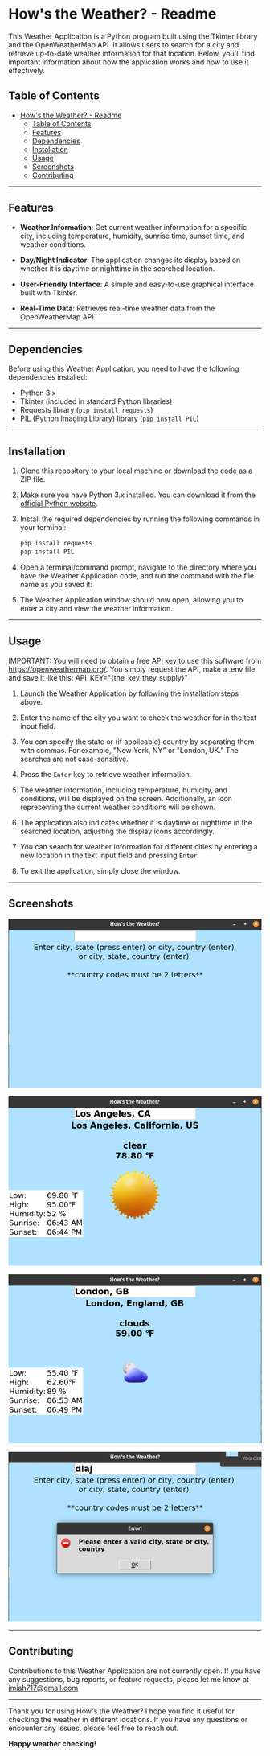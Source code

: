 # How's the Weather? -  Readme

This Weather Application is a Python program built using the Tkinter library and the OpenWeatherMap API. It allows users to search for a city and retrieve up-to-date weather information for that location. Below, you'll find important information about how the application works and how to use it effectively.

## Table of Contents

- [How's the Weather? -  Readme](#hows-the-weather----readme)
  - [Table of Contents](#table-of-contents)
  - [Features](#features)
  - [Dependencies](#dependencies)
  - [Installation](#installation)
  - [Usage](#usage)
  - [Screenshots](#screenshots)
  - [Contributing](#contributing)

---

## Features

- **Weather Information**: Get current weather information for a specific city, including temperature, humidity, sunrise time, sunset time, and weather conditions.

- **Day/Night Indicator**: The application changes its display based on whether it is daytime or nighttime in the searched location.

- **User-Friendly Interface**: A simple and easy-to-use graphical interface built with Tkinter.

- **Real-Time Data**: Retrieves real-time weather data from the OpenWeatherMap API.

---

## Dependencies

Before using this Weather Application, you need to have the following dependencies installed:

- Python 3.x
- Tkinter (included in standard Python libraries)
- Requests library (`pip install requests`)
- PIL (Python Imaging Library) library (`pip install PIL`)

---

## Installation

1. Clone this repository to your local machine or download the code as a ZIP file.

2. Make sure you have Python 3.x installed. You can download it from the [official Python website](https://www.python.org/downloads/).

3. Install the required dependencies by running the following commands in your terminal:

   ```bash
   pip install requests
   pip install PIL
   ```

4. Open a terminal/command prompt, navigate to the directory where you have the Weather Application code, and run the command with the file name as you saved it:

5. The Weather Application window should now open, allowing you to enter a city and view the weather information.

---

## Usage
IMPORTANT: You will need to obtain a free API key to use this software from https://openweathermap.org/. You simply request the API, make a .env file and save it like this: API_KEY="{the_key_they_supply}"

1. Launch the Weather Application by following the installation steps above.

2. Enter the name of the city you want to check the weather for in the text input field.

3. You can specify the state or (if applicable) country by separating them with commas. For example, "New York, NY" or "London, UK." The searches are not case-sensitive.

4. Press the `Enter` key to retrieve weather information.

5. The weather information, including temperature, humidity, and conditions, will be displayed on the screen. Additionally, an icon representing the current weather conditions will be shown.

6. The application also indicates whether it is daytime or nighttime in the searched location, adjusting the display icons accordingly.

7. You can search for weather information for different cities by entering a new location in the text input field and pressing `Enter`.

8. To exit the application, simply close the window.

---

## Screenshots

![image](https://github.com/jmiah717/Hows_the_Weather/blob/master/readme/home_screen.png)

![image](https://github.com/jmiah717/Hows_the_Weather/blob/4161bca5d6da996c0d018fdcfb78fb4c0070d174/readme/Los_Angeles.png)

![image](https://github.com/jmiah717/Hows_the_Weather/blob/4161bca5d6da996c0d018fdcfb78fb4c0070d174/readme/london_GB.png)

![image](https://github.com/jmiah717/Hows_the_Weather/blob/4161bca5d6da996c0d018fdcfb78fb4c0070d174/readme/Error_example.png)

---

## Contributing

Contributions to this Weather Application are not currently open. If you have any suggestions, bug reports, or feature requests, please let me know at <jmiah717@gmail.com>

---

Thank you for using How's the Weather? I hope you find it useful for checking the weather in different locations. If you have any questions or encounter any issues, please feel free to reach out.

**Happy weather checking!**
